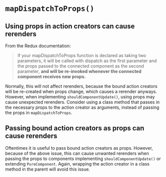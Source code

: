 # `mapDispatchToProps()`

## Using props in action creators can cause rerenders

From the Redux documentation:

> If your mapDispatchToProps function is declared as taking two parameters, it will be called with dispatch as the first parameter and the props passed to the connected component as the second parameter, **and will be re-invoked whenever the connected component receives new props.**

Normally, this will not affect rerenders, because the bound action creators will be re-created when props change, which causes a rerender anyways. However, when implementing `shouldComponentUpdate()`, using props may cause unexpected rerenders. Consider using a class method that passes in the necessary props to the action creator as arguments, instead of passing the props in `mapDispatchToProps`.

## Passing bound action creators as props can cause rerenders

Oftentimes it is useful to pass bound action creators as props. However, because of the above issue, this can cause unwanted rerenders when passing the props to components implementing `shouldComponentUpdate()` or extending `PureComponent`. Again, wrapping the action creator in a class method in the parent will avoid this issue.
